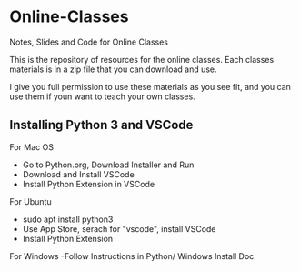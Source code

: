 # Online-Classes
Notes, Slides and Code for Online Classes

This is the repository of resources for the online classes.  Each classes materials is in a zip file that you can download and use.

I give you full permission to use these materials as you see fit, and you can use them if youn want to teach your own classes.

## Installing Python 3 and VSCode

For Mac OS
  - Go to Python.org, Download Installer and Run
  - Download and Install VSCode
  - Install Python Extension in VSCode

For Ubuntu
  - sudo apt install python3
  - Use App Store, serach for "vscode", install VSCode
  - Install Python Extension

For Windows
  -Follow Instructions in Python/ Windows Install Doc.
